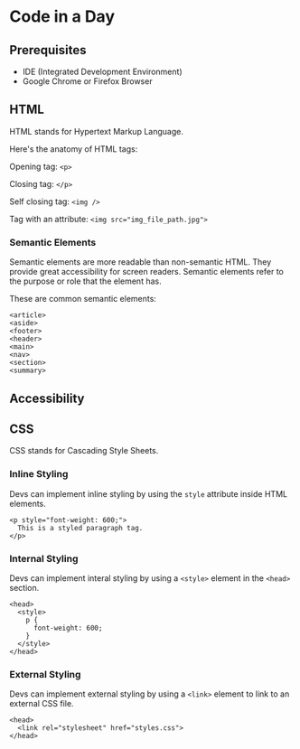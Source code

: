 # Code in a Day

## Prerequisites
- IDE (Integrated Development Environment)
- Google Chrome or Firefox Browser

## HTML
HTML stands for Hypertext Markup Language.

Here's the anatomy of HTML tags:

Opening tag:
`<p>`

Closing tag:
`</p>`

Self closing tag:
`<img />`

Tag with an attribute:
`<img src="img_file_path.jpg">`

### Semantic Elements
Semantic elements are more readable than non-semantic HTML. They provide great accessibility for screen readers. Semantic elements refer to the purpose or role that the element has.

These are common semantic elements:

```
<article>
<aside>
<footer>
<header>
<main>
<nav>
<section>
<summary>
```

## Accessibility

## CSS
CSS stands for Cascading Style Sheets.

### Inline Styling
Devs can implement inline styling by using the `style` attribute inside HTML elements.

```
<p style="font-weight: 600;">
  This is a styled paragraph tag.
</p>
```

### Internal Styling
Devs can implement interal styling by using a `<style>` element in the `<head>` section.

```
<head>
  <style>
    p {
      font-weight: 600;
    }
  </style>
</head>
```

### External Styling
Devs can implement external styling by using a `<link>` element to link to an external CSS file.

```
<head>
  <link rel="stylesheet" href="styles.css">
</head>
```